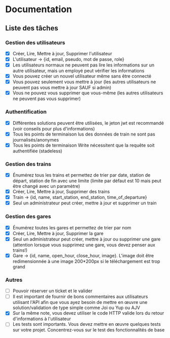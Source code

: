 # Documentation

## Liste des tâches

### Gestion des utilisateurs

- [x] Créer, Lire, Mettre à jour, Supprimer l'utilisateur
- [x] L'utilisateur -> {id, email, pseudo, mot de passe, role}
- [x] Les utilisateurs normaux ne peuvent pas lire les informations sur un autre utilisateur, mais un employé peut vérifier les informations
- [x] Vous pouvez créer un nouvel utilisateur même sans être connecté
- [x] Vous pouvez seulement vous mettre à jour (les autres utilisateurs ne peuvent pas vous mettre à jour SAUF si admin)
- [x] Vous ne pouvez vous supprimer que vous-même (les autres utilisateurs ne peuvent pas vous supprimer)

### Authentification

- [x] Différentes solutions peuvent être utilisées, le jeton jwt est recommandé (voir conseils pour plus d'informations)
- [x] Tous les points de terminaison lus des données de train ne sont pas journalisés/anonymes 
- [x] Tous les points de terminaison Write nécessitent que la requête soit authentifiée (stadeless)

### Gestion des trains

- [x] Énumérez tous les trains et permettez de trier par date, station de départ, station de fin avec une limite (limite par défaut est 10 mais peut être changé avec un paramètre)
- [x] Créer, Lire, Mettre à jour, Supprimer des trains
- [x] Train -> {id, name, start_station, end_station, time_of_departure}
- [x] Seul un administrateur peut créer, mettre à jour et supprimer un train

### Gestion des gares

- [x] Énumérez toutes les gares et permettez de trier par nom
- [x] Créer, Lire, Mettre à jour, Supprimer la gare
- [x] Seul un administrateur peut créer, mettre à jour ou supprimer une gare (attention lorsque vous supprimez une gare, vous devez penser aux trains!)
- [x] Gare -> {id, name, open_hour, close_hour, image}. L'image doit être redimensionnée à une image 200*200px si le téléchargement est trop grand

### Autres

- [ ] Pouvoir réserver un ticket et le valider
- [ ] Il est important de fournir de bons commentaires aux utilisateurs utilisant l'API afin que vous ayez besoin de mettre en œuvre une solution/validation de type simple comme Joi ou Yup ou AJV
- [x] Sur la même note, vous devez utiliser le code HTTP valide lors du retour d'informations à l'utilisateur
- [ ] Les tests sont importants. Vous devez mettre en œuvre quelques tests sur votre projet. Concentrez-vous sur le test des fonctionnalités de base